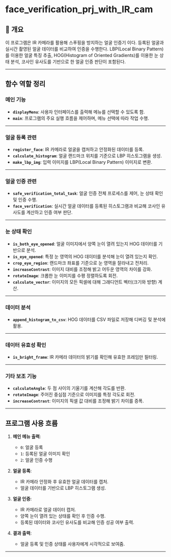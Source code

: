 # face_verification_prj_with_IR_cam

## 📖 개요
이 프로그램은 IR 카메라를 활용해 스푸핑을 방지하는 얼굴 인증기 이다. 등록된 얼굴과 실시간 촬영된 얼굴 데이터를 비교하여 인증을 수행한다. LBP(Local Binary Pattern)를 이용한 얼굴 특징 추출, HOG(Histogram of Oriented Gradients)를 이용한 눈 상태 분석, 코사인 유사도를 기반으로 한 얼굴 인증 판단이 포함된다.

---

## 함수 역할 정리

### 메인 기능
- **`displayMenu`**: 사용자 인터페이스를 출력해 메뉴를 선택할 수 있도록 함.
- **`main`**: 프로그램의 주요 실행 흐름을 제어하며, 메뉴 선택에 따라 작업 수행.

---

### 얼굴 등록 관련
- **`register_face`**: IR 카메라로 얼굴을 캡처하고 안정화된 데이터를 등록.
- **`calculate_histogram`**: 얼굴 랜드마크 위치를 기준으로 LBP 히스토그램을 생성.
- **`make_lbp_img`**: 입력 이미지를 LBP(Local Binary Pattern) 이미지로 변환.

---

### 얼굴 인증 관련
- **`safe_verification_total_task`**: 얼굴 인증 전체 프로세스를 제어, 눈 상태 확인 및 인증 수행.
- **`face_verification`**: 실시간 얼굴 데이터를 등록된 히스토그램과 비교해 코사인 유사도를 계산하고 인증 여부 판단.

---

### 눈 상태 확인
- **`is_both_eye_opened`**: 얼굴 이미지에서 양쪽 눈이 열려 있는지 HOG 데이터를 기반으로 분석.
- **`is_eye_opened`**: 특정 눈 영역의 HOG 데이터를 분석해 눈이 열려 있는지 확인.
- **`crop_eye_region`**: 랜드마크 좌표를 기준으로 눈 영역을 잘라내고 전처리.
- **`increaseContrast`**: 이미지 대비를 조정해 밝고 어두운 영역의 차이를 강화.
- **`rotateImage`**: 크롭한 눈 이미지를 수평 정렬하도록 회전.
- **`calculate_vector`**: 이미지의 모든 픽셀에 대해 그래디언트 벡터(크기와 방향) 계산.

---

### 데이터 분석

- **`append_histogram_to_csv`**: HOG 데이터를 CSV 파일로 저장해 디버깅 및 분석에 활용.

---

### 데이터 유효성 확인
- **`is_bright_frame`**: IR 카메라 데이터의 밝기를 확인해 유효한 프레임만 필터링.

- ---

### 기타 보조 기능
- **`calculateAngle`**: 두 점 사이의 기울기를 계산해 각도를 반환.
- **`rotateImage`**: 주어진 중심점 기준으로 이미지를 특정 각도로 회전.
- **`increaseContrast`**: 이미지의 픽셀 값 대비를 조정해 밝기 차이를 증폭.

---

## 프로그램 사용 흐름

1. **메인 메뉴 출력**:
   - `0`: 얼굴 등록
   - `1`: 등록된 얼굴 이미지 확인
   - `2`: 얼굴 인증 수행

2. **얼굴 등록**:
   - IR 카메라 안정화 후 유효한 얼굴 데이터를 캡처.
   - 얼굴 데이터를 기반으로 LBP 히스토그램 생성.

3. **얼굴 인증**:
   - IR 카메라로 얼굴 데이터 캡처.
   - 양쪽 눈이 열려 있는 상태를 확인 후 인증 수행.
   - 등록된 데이터와 코사인 유사도를 비교해 인증 성공 여부 출력.

4. **결과 출력**:
   - 얼굴 등록 및 인증 상태를 사용자에게 시각적으로 보여줌.

---

